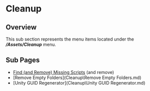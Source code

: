 # Cleanup

## Overview

This sub section represents the menu items located under the ***/Assets/Cleanup*** menu.

## Sub Pages

- [Find (and Remove) Missing Scripts](Cleanup\FindMissingScripts.md) (and remove)
- [Remove Empty Folders](Cleanup\Remove Empty Folders.md) 
- [Unity GUID Regenerator](Cleanup\Unity GUID Regenerator.md) 

